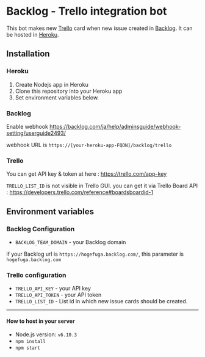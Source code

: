 # Backlog - Trello integration bot

This bot makes new [Trello](https://trello.com/) card when new issue created in [Backlog](https://backlog.com/). It can be hosted in [Heroku](https://id.heroku.com/).

## Installation

### Heroku

1. Create Nodejs app in Heroku 
2. Clone this repository into your Heroku app
3. Set environment variables below.

### Backlog

Enable webhook https://backlog.com/ja/help/adminsguide/webhook-setting/userguide2493/

webhook URL is `https://[your-heroku-app-FQDN]/backlog/trello`

### Trello

You can get API key & token at here : https://trello.com/app-key

`TRELLO_LIST_ID` is not visible in Trello GUI. you can get it via Trello Board API : https://developers.trello.com/reference#boardsboardid-1

## Environment variables

### Backlog Configuration

* `BACKLOG_TEAM_DOMAIN` - your Backlog domain

if your Backlog url is `https://hogefuga.backlog.com/`, this parameter is `hogefuga.backlog.com`

### Trello configuration

* `TRELLO_API_KEY` - your API key
* `TRELLO_API_TOKEN` - your API token
* `TRELLO_LIST_ID` - List id in which new issue cards should be created.

---

#### How to host in your server

* Node.js version: `v6.10.3`
* `npm install`
* `npm start`